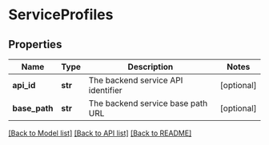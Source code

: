 # ServiceProfiles

## Properties
Name | Type | Description | Notes
------------ | ------------- | ------------- | -------------
**api_id** | **str** | The backend service API identifier | [optional] 
**base_path** | **str** | The backend service base path URL | [optional] 

[[Back to Model list]](../README.md#documentation-for-models) [[Back to API list]](../README.md#documentation-for-api-endpoints) [[Back to README]](../README.md)



